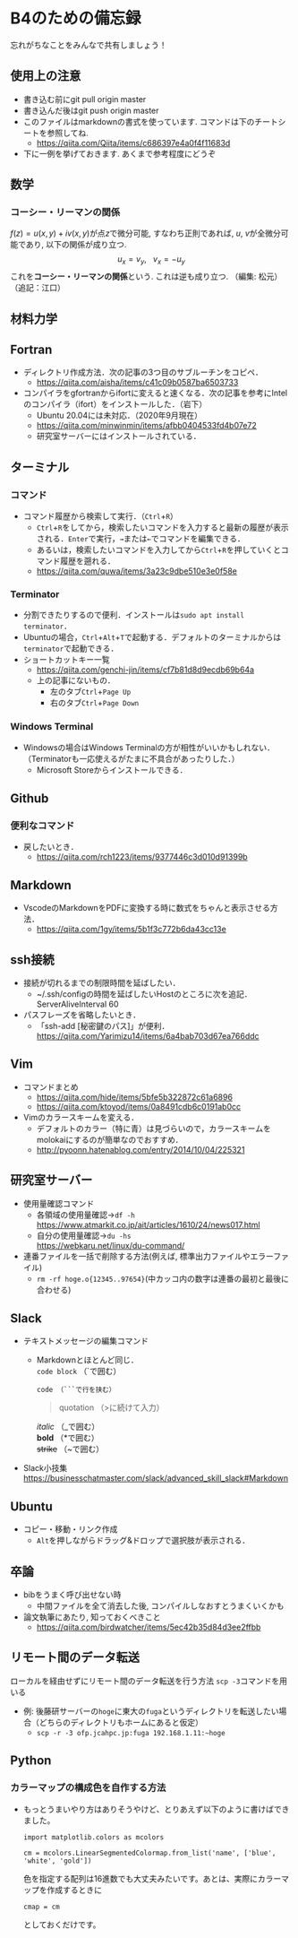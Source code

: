 # B4のための備忘録
忘れがちなことをみんなで共有しましょう！

## 使用上の注意
* 書き込む前にgit pull origin master
* 書き込んだ後はgit push origin master
* このファイルはmarkdownの書式を使っています. コマンドは下のチートシートを参照してね. 
    * https://qiita.com/Qiita/items/c686397e4a0f4f11683d
* 下に一例を挙げておきます. あくまで参考程度にどうぞ
## 数学
### コーシー・リーマンの関係
$f(z) = u(x, y) + iv(x, y)$が点$z$で微分可能, すなわち正則であれば, $u, ~v$が全微分可能であり, 以下の関係が成り立つ.
$$u_{x} = v_{y},~~~v_{x} = -u_{y}$$
これを**コーシー・リーマンの関係**という. これは逆も成り立つ. （編集: 松元）（追記：江口）

## 材料力学

## Fortran
* ディレクトリ作成方法．次の記事の3つ目のサブルーチンをコピペ．
    * https://qiita.com/aisha/items/c41c09b0587ba6503733
* コンパイラをgfortranからifortに変えると速くなる．次の記事を参考にIntelのコンパイラ（ifort）をインストールした．（岩下）
    * Ubuntu 20.04には未対応．（2020年9月現在）
    * https://qiita.com/minwinmin/items/afbb0404533fd4b07e72 
    * 研究室サーバーにはインストールされている．

## ターミナル
### コマンド
* コマンド履歴から検索して実行．（`Ctrl`+`R`）
    * `Ctrl`+`R`をしてから，検索したいコマンドを入力すると最新の履歴が表示される．`Enter`で実行，`→`または`←`でコマンドを編集できる．
    * あるいは，検索したいコマンドを入力してから`Ctrl`+`R`を押していくとコマンド履歴を遡れる．
    * https://qiita.com/quwa/items/3a23c9dbe510e3e0f58e
### Terminator
* 分割できたりするので便利．インストールは`sudo apt install terminator`．
* Ubuntuの場合，`Ctrl`+`Alt`+`T`で起動する．デフォルトのターミナルからは`terminator`で起動できる．
* ショートカットキー一覧
    * https://qiita.com/genchi-jin/items/cf7b81d8d9ecdb69b64a
    * 上の記事にないもの．
        * 左のタブ`Ctrl`+`Page Up`
        * 右のタブ`Ctrl`+`Page Down`
### Windows Terminal
* Windowsの場合はWindows Terminalの方が相性がいいかもしれない．（Terminatorも一応使えるがたまに不具合があったりした．）
    * Microsoft Storeからインストールできる．

## Github
### 便利なコマンド
* 戻したいとき．
    * https://qiita.com/rch1223/items/9377446c3d010d91399b

## Markdown
* VscodeのMarkdownをPDFに変換する時に数式をちゃんと表示させる方法．
    * https://qiita.com/1gy/items/5b1f3c772b6da43cc13e

## ssh接続
* 接続が切れるまでの制限時間を延ばしたい．
    * ~/.ssh/configの時間を延ばしたいHostのところに次を追記．<br>ServerAliveInterval 60
* パスフレーズを省略したいとき．
    * 「ssh-add [秘密鍵のパス]」が便利．
        https://qiita.com/Yarimizu14/items/6a4bab703d67ea766ddc

## Vim
* コマンドまとめ
    * https://qiita.com/hide/items/5bfe5b322872c61a6896
    * https://qiita.com/ktoyod/items/0a8491cdb6c0191ab0cc
* Vimのカラースキームを変える．
    * デフォルトのカラー（特に青）は見づらいので，カラースキームをmolokaiにするのが簡単なのでおすすめ．
    * http://pyoonn.hatenablog.com/entry/2014/10/04/225321
## 研究室サーバー
* 使用量確認コマンド
    * 各領域の使用量確認→`df -h`  
        https://www.atmarkit.co.jp/ait/articles/1610/24/news017.html
    * 自分の使用量確認→`du -hs`  
        https://webkaru.net/linux/du-command/
* 連番ファイルを一括で削除する方法(例えば, 標準出力ファイルやエラーファイル)
    * `rm -rf hoge.o{12345..97654}`(中カッコ内の数字は連番の最初と最後に合わせる)

## Slack
* テキストメッセージの編集コマンド
    * Markdownとほとんど同じ．<br>
        `code block` （`で囲む）
        
        ```
        code （```で行を挟む）
        ```
        >quotation （>に続けて入力）
        
        _italic_ （_で囲む）  
        **bold** （*で囲む）  
        ~~strike~~ （~で囲む）  
* Slack小技集  
        https://businesschatmaster.com/slack/advanced_skill_slack#Markdown

## Ubuntu
* コピー・移動・リンク作成
    * `Alt`を押しながらドラッグ&ドロップで選択肢が表示される．

## 卒論
* bibをうまく呼び出せない時
    * 中間ファイルを全て消去した後, コンパイルしなおすとうまくいくかも
* 論文執筆にあたり, 知っておくべきこと
    * https://qiita.com/birdwatcher/items/5ec42b35d84d3ee2ffbb

## リモート間のデータ転送
ローカルを経由せずにリモート間のデータ転送を行う方法
`scp -3`コマンドを用いる

* 例: 後藤研サーバーの`hoge`に東大の`fuga`というディレクトリを転送したい場合（どちらのディレクトリもホームにあると仮定）
    * `scp -r -3 ofp.jcahpc.jp:fuga 192.168.1.11:~hoge`



## Python

### カラーマップの構成色を自作する方法

- もっとうまいやり方はありそうやけど、とりあえず以下のように書けばできました。<br/>

  ```
  import matplotlib.colors as mcolors
  
  cm = mcolors.LinearSegmentedColormap.from_list('name', ['blue', 'white', 'gold'])
  ```

  色を指定する配列は16進数でも大丈夫みたいです。あとは、実際にカラーマップを作成するときに<br/>

  ```
  cmap = cm
  ```

  としておくだけです。

